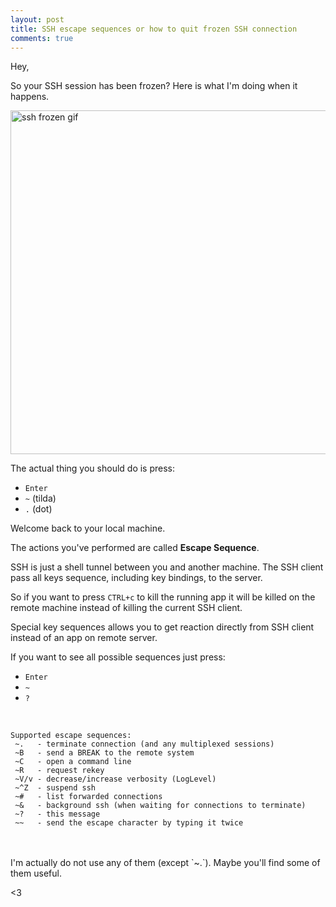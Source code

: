 ```yaml
---
layout: post
title: SSH escape sequences or how to quit frozen SSH connection
comments: true
---
```


Hey,

So your SSH session has been frozen? Here is what I'm doing when it happens.

<a target="_blank" href="/assets/img/ssh-baboon.gif"><img alt="ssh frozen gif" src="/assets/img/ssh-baboon.gif" width="550px"/></a>

The actual thing you should do is press:

- `Enter`
- `~` (tilda)
- `.` (dot)

Welcome back to your local machine.

The actions you've performed are called **Escape Sequence**.

SSH is just a shell tunnel between you and another machine.
The SSH client pass all keys sequence, including key bindings, to the server.

So if you want to press `CTRL+c` to kill the running app it will be killed
on the remote machine instead of killing the current SSH client.

Special key sequences allows you to get reaction directly from SSH client
instead of an app on remote server.

If you want to see all possible sequences just press:

- `Enter`
- `~`
- `?`

<br/>

```text
Supported escape sequences:
 ~.   - terminate connection (and any multiplexed sessions)
 ~B   - send a BREAK to the remote system
 ~C   - open a command line
 ~R   - request rekey
 ~V/v - decrease/increase verbosity (LogLevel)
 ~^Z  - suspend ssh
 ~#   - list forwarded connections
 ~&   - background ssh (when waiting for connections to terminate)
 ~?   - this message
 ~~   - send the escape character by typing it twice
```
<br/>
<br/>
I'm actually do not use any of them (except `~.`). Maybe you'll find some of them useful.

<3
